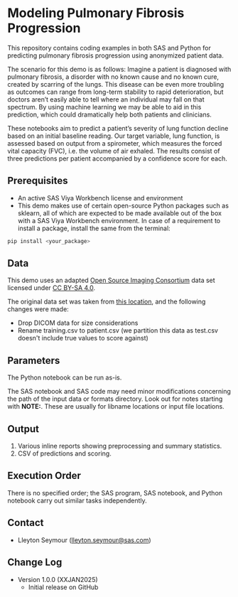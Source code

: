 # Modeling Pulmonary Fibrosis Progression

This repository contains coding examples in both SAS and Python for predicting pulmonary fibrosis progression using anonymized patient data.

The scenario for this demo is as follows: Imagine a patient is diagnosed with pulmonary fibrosis, a disorder with no known cause and no known cure, created by scarring of the lungs. This disease can be even more troubling as outcomes can range from long-term stability to rapid deterioration, but doctors aren’t easily able to tell where an individual may fall on that spectrum. By using machine learning we may be able to aid in this prediction, which could dramatically help both patients and clinicians.

These notebooks aim to predict a patient’s severity of lung function decline based on an initial baseline reading. Our target variable, lung function, is assessed based on output from a spirometer, which measures the forced vital capacity (FVC), i.e. the volume of air exhaled. The results consist of three predictions per patient accompanied by a confidence score for each.


## Prerequisites

- An active SAS Viya Workbench license and environment
- This demo makes use of certain open-source Python packages such as sklearn, all of which are expected to be made available out of the box with a SAS Viya Workbench environment.  In case of a requirement to install a package, install the same from the terminal:

```python
pip install <your_package>
```

## Data

This demo uses an adapted [Open Source Imaging Consortium](https://www.osicild.org/kaggle01.html) data set licensed under [CC BY-SA 4.0](https://creativecommons.org/licenses/by-sa/4.0/legalcode).

The original data set was taken from [this location](https://www.kaggle.com/competitions/osic-pulmonary-fibrosis-progression/data), and the following changes were made:

- Drop DICOM data for size considerations
- Rename training.csv to patient.csv (we partition this data as test.csv doesn't include true values to score against)


## Parameters

The Python notebook can be run as-is.

The SAS notebook and SAS code may need minor modifications concerning the path of the input data or formats directory.  Look out for notes starting with **NOTE:**. These are usually for libname locations or input file locations.


## Output

1. Various inline reports showing preprocessing and summary statistics.
2. CSV of predictions and scoring. 

## Execution Order

There is no specified order; the SAS program, SAS notebook, and Python notebook carry out similar tasks independently.


## Contact

- Lleyton Seymour (lleyton.seymour@sas.com)


## Change Log

- Version 1.0.0 (XXJAN2025)
  - Initial release on GitHub
